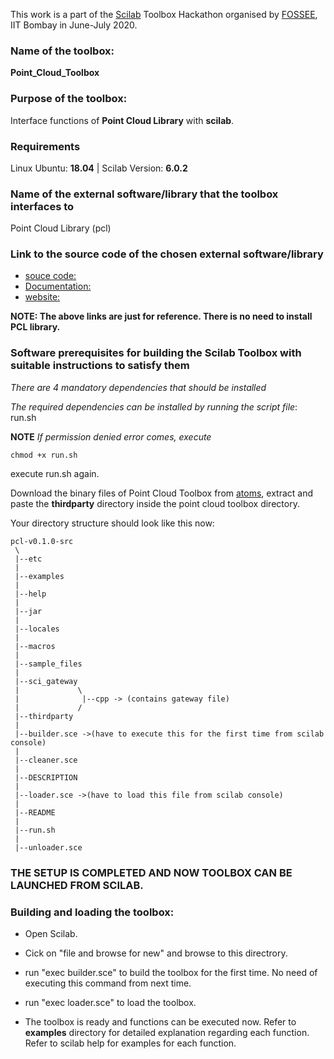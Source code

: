 This work is a part of the [Scilab](https://scilab.in/) Toolbox Hackathon organised by [FOSSEE](https://fossee.in/), IIT Bombay in June-July 2020. 


### Name of the toolbox:

**Point_Cloud_Toolbox**


### Purpose of the toolbox:

Interface functions of **Point Cloud Library** with **scilab**.

### Requirements

Linux Ubuntu:	**18.04** | Scilab Version: **6.0.2**


### Name of the external software/library that the toolbox interfaces to

Point Cloud Library (pcl)



### Link to the source code of the chosen external software/library

- [souce code: ](https://github.com/PointCloudLibrary/pcl)
- [Documentation:](https://pointclouds.org/documentation/)
- [website: ](https://pointclouds.org/)

**NOTE: The above links are just for reference. There is no need to install PCL library.**
 

### Software prerequisites for building the Scilab Toolbox with suitable instructions to satisfy them

*There are 4 mandatory dependencies that should be installed*

*The required dependencies can be installed by running the script file*: run.sh 

**NOTE** 
*If permission denied error comes, execute*

```
chmod +x run.sh
``` 
execute run.sh again.

Download the binary files of Point Cloud Toolbox from [atoms](https://atoms.scilab.org/), extract and paste the __thirdparty__ directory inside the point cloud toolbox directory.


Your directory structure should look like this now: 

```
pcl-v0.1.0-src
 \
 |--etc
 |
 |--examples
 |
 |--help
 |
 |--jar
 |
 |--locales
 |
 |--macros
 |
 |--sample_files
 |
 |--sci_gateway
 |             \
 |              |--cpp -> (contains gateway file)
 |             /
 |--thirdparty 
 |
 |--builder.sce ->(have to execute this for the first time from scilab console)
 |
 |--cleaner.sce 
 |
 |--DESCRIPTION
 |
 |--loader.sce ->(have to load this file from scilab console)
 |
 |--README
 |
 |--run.sh
 |
 |--unloader.sce

```


### THE SETUP IS COMPLETED AND NOW TOOLBOX CAN BE LAUNCHED FROM SCILAB.



### Building and loading the toolbox:

  * Open Scilab.
  * Cick on "file and browse for new" and browse to this directrory.
  * run "exec builder.sce" to build the toolbox for the first time. No need of executing this command from next time.	
  * run "exec loader.sce" to load the toolbox.

  * The toolbox is ready and functions can be executed now. Refer to __examples__ directory for detailed explanation regarding each function. 	  Refer to scilab help for examples for each function.


